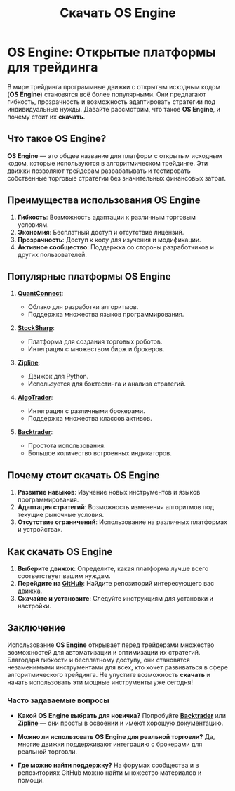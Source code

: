 ﻿---
layout: default
title: Скачать OS Engine
permalink: /download/
---

# OS Engine: Открытые платформы для трейдинга

В мире трейдинга программные движки с открытым исходным кодом (**OS Engine**) становятся всё более популярными. Они предлагают гибкость, прозрачность и возможность адаптировать стратегии под индивидуальные нужды. Давайте рассмотрим, что такое **OS Engine**, и почему стоит их **скачать**.

## Что такое OS Engine?

**OS Engine** — это общее название для платформ с открытым исходным кодом, которые используются в алгоритмическом трейдинге. Эти движки позволяют трейдерам разрабатывать и тестировать собственные торговые стратегии без значительных финансовых затрат.

## Преимущества использования OS Engine

1. **Гибкость**: Возможность адаптации к различным торговым условиям.
2. **Экономия**: Бесплатный доступ и отсутствие лицензий.
3. **Прозрачность**: Доступ к коду для изучения и модификации.
4. **Активное сообщество**: Поддержка со стороны разработчиков и других пользователей.

## Популярные платформы OS Engine

1. **[QuantConnect](https://www.quantconnect.com/)**:
   - Облако для разработки алгоритмов.
   - Поддержка множества языков программирования.

2. **[StockSharp](https://stocksharp.com/)**:
   - Платформа для создания торговых роботов.
   - Интеграция с множеством бирж и брокеров.

3. **[Zipline](https://www.zipline.io/)**:
   - Движок для Python.
   - Используется для бэктестинга и анализа стратегий.

4. **[AlgoTrader](https://www.algotrader.com/)**:
   - Интеграция с различными брокерами.
   - Поддержка множества классов активов.

5. **[Backtrader](https://www.backtrader.com/)**:
   - Простота использования.
   - Большое количество встроенных индикаторов.

## Почему стоит скачать OS Engine

1. **Развитие навыков**: Изучение новых инструментов и языков программирования.
2. **Адаптация стратегий**: Возможность изменения алгоритмов под текущие рыночные условия.
3. **Отсутствие ограничений**: Использование на различных платформах и устройствах.

## Как скачать OS Engine

1. **Выберите движок**: Определите, какая платформа лучше всего соответствует вашим нуждам.
2. **Перейдите на [GitHub](https://github.com/)**: Найдите репозиторий интересующего вас движка.
3. **Скачайте и установите**: Следуйте инструкциям для установки и настройки.

## Заключение

Использование **OS Engine** открывает перед трейдерами множество возможностей для автоматизации и оптимизации их стратегий. Благодаря гибкости и бесплатному доступу, они становятся незаменимыми инструментами для всех, кто хочет развиваться в сфере алгоритмического трейдинга. Не упустите возможность **скачать** и начать использовать эти мощные инструменты уже сегодня!

### Часто задаваемые вопросы

- **Какой OS Engine выбрать для новичка?**
  Попробуйте **[Backtrader](https://www.backtrader.com/)** или **[Zipline](https://www.zipline.io/)** — они просты в освоении и имеют хорошую документацию.

- **Можно ли использовать OS Engine для реальной торговли?**
  Да, многие движки поддерживают интеграцию с брокерами для реальной торговли.

- **Где можно найти поддержку?**
  На форумах сообщества и в репозиториях GitHub можно найти множество материалов и помощи.
